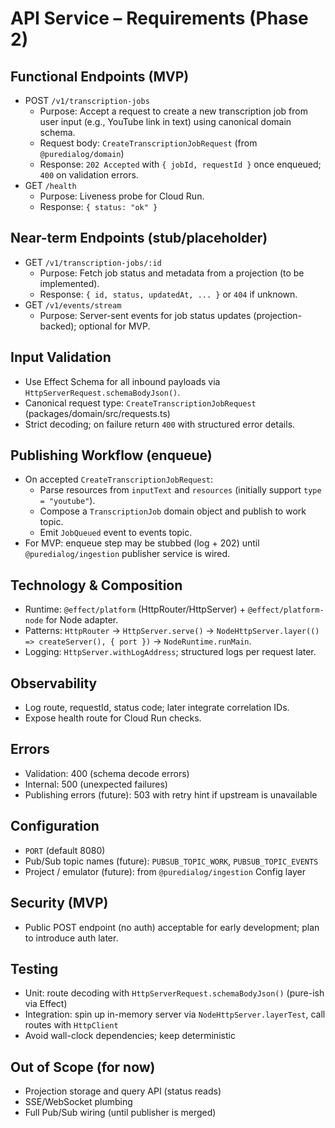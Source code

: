 # API Service – Requirements (Phase 2)

## Functional Endpoints (MVP)
- POST `/v1/transcription-jobs`
  - Purpose: Accept a request to create a new transcription job from user input (e.g., YouTube link in text) using canonical domain schema.
  - Request body: `CreateTranscriptionJobRequest` (from `@puredialog/domain`)
  - Response: `202 Accepted` with `{ jobId, requestId }` once enqueued; `400` on validation errors.
- GET `/health`
  - Purpose: Liveness probe for Cloud Run.
  - Response: `{ status: "ok" }`

## Near-term Endpoints (stub/placeholder)
- GET `/v1/transcription-jobs/:id`
  - Purpose: Fetch job status and metadata from a projection (to be implemented).
  - Response: `{ id, status, updatedAt, ... }` or `404` if unknown.
- GET `/v1/events/stream`
  - Purpose: Server-sent events for job status updates (projection-backed); optional for MVP.

## Input Validation
- Use Effect Schema for all inbound payloads via `HttpServerRequest.schemaBodyJson()`.
- Canonical request type: `CreateTranscriptionJobRequest` (packages/domain/src/requests.ts)
- Strict decoding; on failure return `400` with structured error details.

## Publishing Workflow (enqueue)
- On accepted `CreateTranscriptionJobRequest`:
  - Parse resources from `inputText` and `resources` (initially support `type = "youtube"`).
  - Compose a `TranscriptionJob` domain object and publish to work topic.
  - Emit `JobQueued` event to events topic.
- For MVP: enqueue step may be stubbed (log + 202) until `@puredialog/ingestion` publisher service is wired.

## Technology & Composition
- Runtime: `@effect/platform` (HttpRouter/HttpServer) + `@effect/platform-node` for Node adapter.
- Patterns: `HttpRouter` → `HttpServer.serve()` → `NodeHttpServer.layer(() => createServer(), { port })` → `NodeRuntime.runMain`.
- Logging: `HttpServer.withLogAddress`; structured logs per request later.

## Observability
- Log route, requestId, status code; later integrate correlation IDs.
- Expose health route for Cloud Run checks.

## Errors
- Validation: 400 (schema decode errors)
- Internal: 500 (unexpected failures)
- Publishing errors (future): 503 with retry hint if upstream is unavailable

## Configuration
- `PORT` (default 8080)
- Pub/Sub topic names (future): `PUBSUB_TOPIC_WORK`, `PUBSUB_TOPIC_EVENTS`
- Project / emulator (future): from `@puredialog/ingestion` Config layer

## Security (MVP)
- Public POST endpoint (no auth) acceptable for early development; plan to introduce auth later.

## Testing
- Unit: route decoding with `HttpServerRequest.schemaBodyJson()` (pure-ish via Effect)
- Integration: spin up in-memory server via `NodeHttpServer.layerTest`, call routes with `HttpClient`
- Avoid wall-clock dependencies; keep deterministic

## Out of Scope (for now)
- Projection storage and query API (status reads)
- SSE/WebSocket plumbing
- Full Pub/Sub wiring (until publisher is merged)
